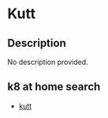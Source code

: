 # Kutt

## Description

No description provided.

## k8 at home search

- [kutt](https://nanne.dev/k8s-at-home-search/#/kutt)
